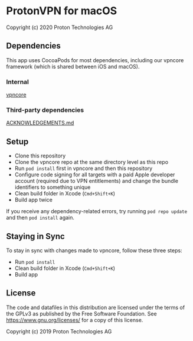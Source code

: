 # ProtonVPN for macOS

Copyright (c) 2020 Proton Technologies AG

## Dependencies

This app uses CocoaPods for most dependencies, including our vpncore framework (which is shared between iOS and macOS).

### Internal

[vpncore](https://github.com/ProtonVPN/vpncore)

### Third-party dependencies

[ACKNOWLEDGEMENTS.md](ACKNOWLEDGEMENTS.md)

## Setup

- Clone this repository
- Clone the vpncore repo at the same directory level as this repo
- Run `pod install` first in vpncore and then this repository
- Configure code signing for all targets with a paid Apple developer account (required due to VPN entitlements) and change the bundle identifiers to something unique
- Clean build folder in Xcode (`Cmd+Shift+K`)
- Build app twice

If you receive any dependency-related errors, try running `pod repo update` and then `pod install` again.

## Staying in Sync

To stay in sync with changes made to vpncore, follow these three steps:
- Run `pod install`
- Clean build folder in Xcode (`Cmd+Shift+K`)
- Build app

## License

The code and datafiles in this distribution are licensed under the terms of the GPLv3 as published by the Free Software Foundation. See <https://www.gnu.org/licenses/> for a copy of this license.

Copyright (c) 2019 Proton Technologies AG
